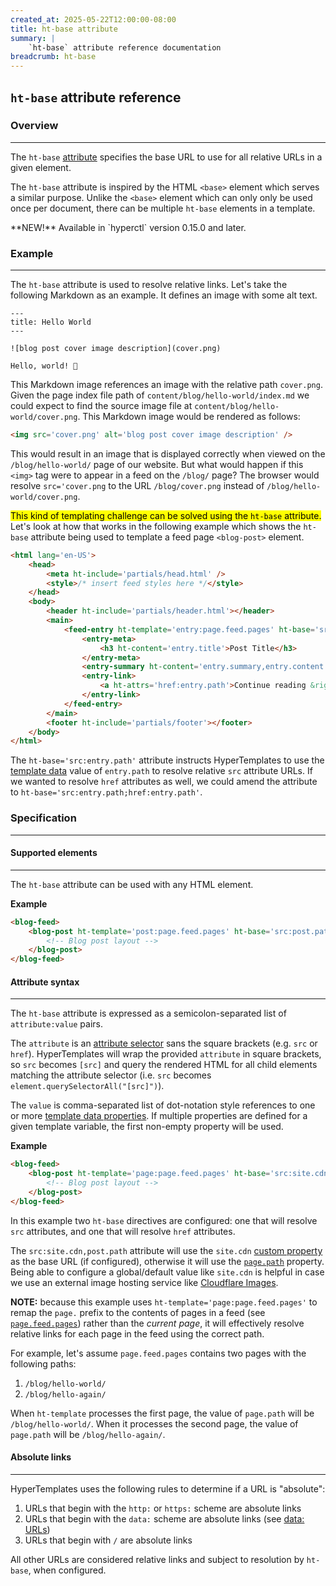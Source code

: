 ```yaml
---
created_at: 2025-05-22T12:00:00-08:00
title: ht-base attribute
summary: |
    `ht-base` attribute reference documentation
breadcrumb: ht-base
---
```


## `ht-base` attribute reference

<auto-toc selectors='h3,h4,h5,h6'></auto-toc>

### Overview
------------

The `ht-base` [attribute] specifies the base URL to use for all relative URLs in a given element. 

The `ht-base` attribute is inspired by the HTML `<base>` element which serves a similar purpose.
Unlike the `<base>` element which can only only be used once per document, there can be multiple `ht-base` elements in a template.

<doc-quote ht-block caution>
**NEW!** Available in `hyperctl` version 0.15.0 and later.
</doc-quote>

### Example
-----------

The `ht-base` attribute is used to resolve relative links.
Let's take the following Markdown as an example.
It defines an image with some alt text.

<code-snippet ht-block filename='content/blog/hello-world/index.md' highlight='5' line-numbers='on'>

```plaintext
---
title: Hello World
---

![blog post cover image description](cover.png)

Hello, world! 👋
```

</code-snippet>

This Markdown image references an image with the relative path `cover.png`.
Given the page index file path of `content/blog/hello-world/index.md` we could expect to find the source image file at `content/blog/hello-world/cover.png`.
This Markdown image would be rendered as follows:

```html
<img src='cover.png' alt='blog post cover image description' />
```

This would result in an image that is displayed correctly when viewed on the `/blog/hello-world/` page of our website.
But what would happen if this `<img>` tag were to appear in a feed on the `/blog/` page?
The browser would resolve `src='cover.png` to the URL `/blog/cover.png` instead of `/blog/hello-world/cover.png`.

<mark>This kind of templating challenge can be solved using the `ht-base` attribute.</mark>
Let's look at how that works in the following example which shows the `ht-base` attribute being used to template a feed page `<blog-post>` element.

<code-snippet ht-block filename='layouts/feed.html' highlight='9'>

```html
<html lang='en-US'>
    <head>
        <meta ht-include='partials/head.html' />
        <style>/* insert feed styles here */</style>
    </head>
    <body>
        <header ht-include='partials/header.html'></header>
        <main>
            <feed-entry ht-template='entry:page.feed.pages' ht-base='src:entry.path'>
                <entry-meta>
                    <h3 ht-content='entry.title'>Post Title</h3>
                </entry-meta>
                <entry-summary ht-content='entry.summary,entry.content'></entry-summary>
                <entry-link>
                    <a ht-attrs='href:entry.path'>Continue reading &rightarrow;</a>
                </entry-link>
            </feed-entry>
        </main>
        <footer ht-include='partials/footer'></footer>
    </body>
</html>
```

</code-snippet>

The `ht-base='src:entry.path'` attribute instructs HyperTemplates to use the [template data] value of `entry.path` to resolve relative `src` attribute URLs.
If we wanted to resolve `href` attributes as well, we could amend the attribute to `ht-base='src:entry.path;href:entry.path'`.

### Specification
-----------------

#### Supported elements
-----------------------

The `ht-base` attribute can be used with any HTML element.

**Example**

```html
<blog-feed>
    <blog-post ht-template='post:page.feed.pages' ht-base='src:post.path'>
        <!-- Blog post layout -->
    </blog-post>
</blog-feed>
```

#### Attribute syntax
---------------------

The `ht-base` attribute is expressed as a semicolon-separated list of `attribute:value` pairs. 

The `attribute` is an [attribute selector] sans the square brackets (e.g. `src` or `href`). 
HyperTemplates will wrap the provided `attribute` in square brackets, so `src` becomes `[src]` and query the rendered HTML for all child elements matching the attribute selector (i.e. `src` becomes `element.querySelectorAll("[src]")`).

The `value` is comma-separated list of dot-notation style references to one or more [template data properties]. If multiple properties are defined for a given template variable, the first non-empty property will be used.

**Example**

```html
<blog-feed>
    <blog-post ht-template='page:page.feed.pages' ht-base='src:site.cdn,post.path; href:post.path'>
        <!-- Blog post layout -->
    </blog-post>
</blog-feed>
```

In this example two `ht-base` directives are configured: one that will resolve `src` attributes, and one that will resolve `href` attributes.

The `src:site.cdn,post.path` attribute will use the `site.cdn` [custom property](/docs/reference/cms/website/#custom-properties) as the base URL (if configured), otherwise it will use the [`page.path`] property.
Being able to configure a global/default value like `site.cdn` is helpful in case we use an external image hosting service like [Cloudflare Images].

<doc-quote ht-block info>

**NOTE:** because this example uses `ht-template='page:page.feed.pages'` to remap the `page.` prefix to the contents of pages in a feed (see [`page.feed.pages`]) rather than the _current page_, it will effectively resolve relative links for each page in the feed using the correct path.

For example, let's assume `page.feed.pages` contains two pages with the following paths: 

1. `/blog/hello-world/`
1. `/blog/hello-again/`

When `ht-template` processes the first page, the value of `page.path` will be `/blog/hello-world/`.
When it processes the second page, the value of `page.path` will be `/blog/hello-again/`.

</doc-quote>

#### Absolute links
-------------------

HyperTemplates uses the following rules to determine if a URL is "absolute":

1. URLs that begin with the `http:` or `https:` scheme are absolute links
1. URLs that begin with the `data:` scheme are absolute links (see [data: URLs])
1. URLs that begin with `/` are absolute links

All other URLs are considered relative links and subject to resolution by `ht-base`, when configured.


<!-- Links -->
[attribute]: https://developer.mozilla.org/en-US/docs/Web/HTML/Attributes
[template data]: /docs/reference/core/data/
[template data properties]: /docs/reference/core/data/#template-data-properties
[attribute selector]: https://developer.mozilla.org/en-US/docs/Learn_web_development/Core/Styling_basics/Attribute_selectors
[`page.path`]: /docs/reference/cms/page/#page-path
[`page.feed.pages`]: /docs/reference/cms/page/#page-feed-pages
[Cloudflare Images]: https://www.cloudflare.com/developer-platform/products/cloudflare-images/
[data: URLs]: https://developer.mozilla.org/en-US/docs/Web/URI/Reference/Schemes/data
[document fragment link]: https://developer.mozilla.org/en-US/docs/Learn_web_development/Core/Structuring_content/Creating_links#document_fragments
